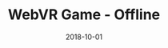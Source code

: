 ---
id: 4
title: WebVR Game - Offline
date: 2018-10-01
layout: portfolio
image: /media/WebARPortal.mp4
format: stacked
tools: 
    - BabylonJS
    - 3D Studio Max
    - PyxelEdit
    - Shadertool
---